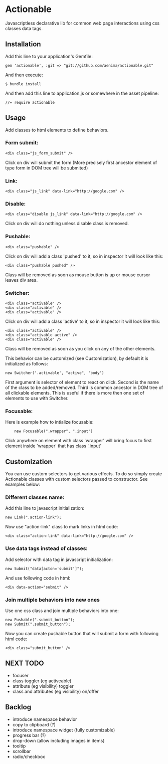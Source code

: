 # Actionable

Javascriptless declarative lib for common web page interactions using css classes data tags.


## Installation

Add this line to your application's Gemfile:

    gem 'actionable', :git => "git://github.com/aenima/actionable.git"

And then execute:

    $ bundle install

And then add this line to application.js or somewhere in the asset pipeline:

    //= require actionable

## Usage

Add classes to html elements to define behaviors. 

### Form submit:

    <div class="js_form_submit" /> 

Click on div will submit the form (More precisely first ancestor element of type form in DOM tree will be submited)

### Link: 

    <div class="js_link" data-link="http://google.com" />

### Disable: 

    <div class="disable js_link" data-link="http://google.com" />

Click on div will do nothing unless disable class is removed.

### Pushable: 

    <div class="pushable" />

Click on div will add a class 'pushed' to it, so in inspector it will look like this:

    <div class="pushable pushed" />
    
Class will be removed as soon as mouse button is up or mouse cursor leaves div area. 

### Switcher: 

    <div class="activable" />
    <div class="activable" />
    <div class="activable" />        

Click on div will add a class 'active' to it, so in inspector it will look like this:

    <div class="activable" />
    <div class="activable active" />
    <div class="activable" />        
    
Class will be removed as soon as you click on any of the other elements.

This behavior can be customized (see Customization), by default it is initialized as follows:

    new Switcher('.activable', "active", 'body')
  
First argument is selector of element to react on click. Second is the name of the class to be added/removed. Third is common ancestor in DOM tree of all clickable elements. This is useful if there is more then one set of elements to use with Switcher.

### Focusable: 

Here is example how to intialize focusable:

    	new Focusable(".wrapper", ".input")
    	
Click anywhere on element with class 'wrapper' will bring focus to first element inside 'wrapper' that has class '.input'

## Customization

You can use custom selectors to get various effects. To do so simply create Actionable classes with custom selectors passed to constructor. See examples below:

### Different classes name:

Add this line to javascript initialization:

    new Link(".action-link");

Now use "action-link" class to mark links in html code:
    
    <div class="action-link" data-link="http://google.com" />

### Use data tags instead of classes:
        
Add selector with data tag in javascript initialization:

    new Submit("data[acton='submit']");	

And use following code in html:

    <div data-action="submit" /> 

### Join multiple behaviors into new ones

Use one css class and join multiple behaviors into one:

    new Pushable(".submit_button");	
    new Submit(".submit_button");		
                
Now you can create pushable button that will submit a form with following html code:

    <div class="submit_button" />


## NEXT TODO
- focuser
- class toggler (eg activeable)
- attribute (eg visibility) toggler
- class and attributes (eg visibility) on/offer 

## Backlog
- introduce namespace behavior
 - copy to clipboard (?)
- introduce namespace widget (fully customizable)
 - progress bar (?)
 - drop-down (allow including images in items)
 - tooltip
 - scrollbar
 - radio/checkbox
